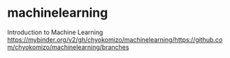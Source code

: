# machinelearning
Introduction to Machine Learning 
https://mybinder.org/v2/gh/chyokomizo/machinelearning/https://github.com/chyokomizo/machinelearning/branches

